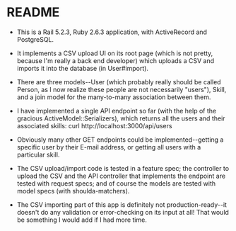 # README

* This is a Rail 5.2.3, Ruby 2.6.3 application, with ActiveRecord and PostgreSQL.

* It implements a CSV upload UI on its root page (which is not pretty, because I'm really a back end developer) which uploads a CSV and imports it into the database (in User#import).

* There are three models--User (which probably really should be called Person, as I now realize these people are not necessarily "users"), Skill, and a join model for the many-to-many association between them.

* I have implemented a single API endpoint so far (with the help of the gracious ActiveModel::Serializers), which returns all the users and their associated skills: curl http://localhost:3000/api/users

* Obviously many other GET endpoints could be implemented--getting a specific user by their E-mail address, or getting all users with a particular skill.

* The CSV upload/import code is tested in a feature spec; the controller to upload the CSV and the API controller that implements the endpoint are tested with request specs; and of course the models are tested with model specs (with shoulda-matchers).

* The CSV importing part of this app is definitely not production-ready--it doesn't do any validation or error-checking on its input at all!  That would be something I would add if I had more time.
